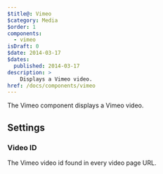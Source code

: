 ```yaml
---
$title@: Vimeo
$category: Media
$order: 1
components:
  - vimeo
isDraft: 0
$date: 2014-03-17
$dates:
  published: 2014-03-17
description: >
    Displays a Vimeo video.
href: /docs/components/vimeo
---
```

<p>The Vimeo component displays a Vimeo video.</p>
<amp-vimeo data-videoid="27246366"
  layout="responsive"
  width="16"
  height="9"></amp-vimeo>
<h2 class="mt4 mb4">Settings</h2> 
<h3 class="mb3 mt3">Video ID</h3>
The Vimeo video id found in every video page URL.
